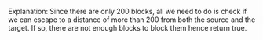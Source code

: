 Explanation: Since there are only 200 blocks, all we need to do is check if we can escape to a distance of more than 200 from both the source and the target. If so, there are not enough blocks to block them hence return true.